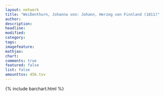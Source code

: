 ```yaml
---
layout: network
title: "Weißenthurn, Johanna von: Johann, Herzog von Finnland (1811)"
author:
description:
headline:
modified:
category:
tags:
imagefeature: 
mathjax: 
chart: 
comments: true
featured: false
list: false
amounttsv: 456.tsv
---
```

{% include barchart.html %}

